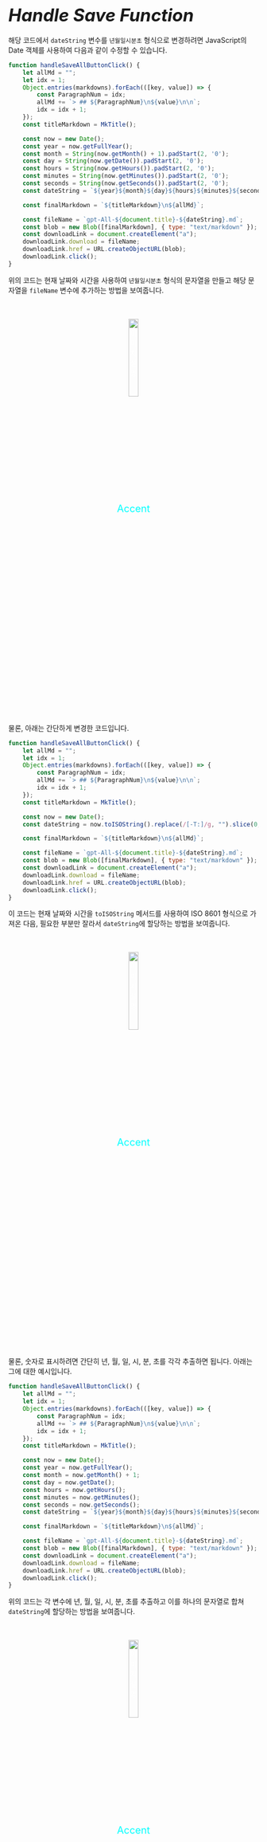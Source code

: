 # **<span style="font-size: 35px; font-style: italic;">Handle Save Function</span>**

<div class="body-full">

해당 코드에서 `dateString` 변수를 `년월일시분초` 형식으로 변경하려면 JavaScript의 Date 객체를 사용하여 다음과 같이 수정할 수 있습니다.

```javascript
function handleSaveAllButtonClick() {
    let allMd = "";
    let idx = 1;
    Object.entries(markdowns).forEach(([key, value]) => {
        const ParagraphNum = idx;
        allMd += `> ## ${ParagraphNum}\n${value}\n\n`;
        idx = idx + 1;
    });
    const titleMarkdown = MkTitle();

    const now = new Date();
    const year = now.getFullYear();
    const month = String(now.getMonth() + 1).padStart(2, '0');
    const day = String(now.getDate()).padStart(2, '0');
    const hours = String(now.getHours()).padStart(2, '0');
    const minutes = String(now.getMinutes()).padStart(2, '0');
    const seconds = String(now.getSeconds()).padStart(2, '0');
    const dateString = `${year}${month}${day}${hours}${minutes}${seconds}`;

    const finalMarkdown = `${titleMarkdown}\n${allMd}`;

    const fileName = `gpt-All-${document.title}-${dateString}.md`;
    const blob = new Blob([finalMarkdown], { type: "text/markdown" });
    const downloadLink = document.createElement("a");
    downloadLink.download = fileName;
    downloadLink.href = URL.createObjectURL(blob);
    downloadLink.click();
}
```

위의 코드는 현재 날짜와 시간을 사용하여 `년월일시분초` 형식의 문자열을 만들고 해당 문자열을 `fileName` 변수에 추가하는 방법을 보여줍니다.

<div style="position: relative; text-align: center; color: white;">
    <br><br>
    <img src="./at.png" alt="이미지 설명" style="width:20%;">
    <div style="color: aqua; font-size: 20px; position: absolute; top: 50%; left: 50%; transform: translate(-50%, -50%);">Accent</div>
    <br><br>
</div>

</div>

<div class="body-full">

물론, 아래는 간단하게 변경한 코드입니다.

```javascript
function handleSaveAllButtonClick() {
    let allMd = "";
    let idx = 1;
    Object.entries(markdowns).forEach(([key, value]) => {
        const ParagraphNum = idx;
        allMd += `> ## ${ParagraphNum}\n${value}\n\n`;
        idx = idx + 1;
    });
    const titleMarkdown = MkTitle();

    const now = new Date();
    const dateString = now.toISOString().replace(/[-T:]/g, "").slice(0, 14);

    const finalMarkdown = `${titleMarkdown}\n${allMd}`;

    const fileName = `gpt-All-${document.title}-${dateString}.md`;
    const blob = new Blob([finalMarkdown], { type: "text/markdown" });
    const downloadLink = document.createElement("a");
    downloadLink.download = fileName;
    downloadLink.href = URL.createObjectURL(blob);
    downloadLink.click();
}
```

이 코드는 현재 날짜와 시간을 `toISOString` 메서드를 사용하여 ISO 8601 형식으로 가져온 다음, 필요한 부분만 잘라서 `dateString`에 할당하는 방법을 보여줍니다.

<div style="position: relative; text-align: center; color: white;">
    <br><br>
    <img src="./at.png" alt="이미지 설명" style="width:20%;">
    <div style="color: aqua; font-size: 20px; position: absolute; top: 50%; left: 50%; transform: translate(-50%, -50%);">Accent</div>
    <br><br>
</div>

</div>

<div class="body-full">

물론, 숫자로 표시하려면 간단히 년, 월, 일, 시, 분, 초를 각각 추출하면 됩니다. 아래는 그에 대한 예시입니다.

```javascript
function handleSaveAllButtonClick() {
    let allMd = "";
    let idx = 1;
    Object.entries(markdowns).forEach(([key, value]) => {
        const ParagraphNum = idx;
        allMd += `> ## ${ParagraphNum}\n${value}\n\n`;
        idx = idx + 1;
    });
    const titleMarkdown = MkTitle();

    const now = new Date();
    const year = now.getFullYear();
    const month = now.getMonth() + 1;
    const day = now.getDate();
    const hours = now.getHours();
    const minutes = now.getMinutes();
    const seconds = now.getSeconds();
    const dateString = `${year}${month}${day}${hours}${minutes}${seconds}`;

    const finalMarkdown = `${titleMarkdown}\n${allMd}`;

    const fileName = `gpt-All-${document.title}-${dateString}.md`;
    const blob = new Blob([finalMarkdown], { type: "text/markdown" });
    const downloadLink = document.createElement("a");
    downloadLink.download = fileName;
    downloadLink.href = URL.createObjectURL(blob);
    downloadLink.click();
}
```

위의 코드는 각 변수에 년, 월, 일, 시, 분, 초를 추출하고 이를 하나의 문자열로 합쳐 `dateString`에 할당하는 방법을 보여줍니다.

<div style="position: relative; text-align: center; color: white;">
    <br><br>
    <img src="./at.png" alt="이미지 설명" style="width:20%;">
    <div style="color: aqua; font-size: 20px; position: absolute; top: 50%; left: 50%; transform: translate(-50%, -50%);">Accent</div>
    <br><br>
</div>

</div>

<div class="body-full">

만약 UNIX 시간(에포크 시간) 형식으로 나타내고 싶다면, JavaScript에서 `Date` 객체를 사용하여 UNIX 시간을 얻을 수 있습니다. 아래는 그에 대한 예시입니다.

```javascript
function handleSaveAllButtonClick() {
    let allMd = "";
    let idx = 1;
    Object.entries(markdowns).forEach(([key, value]) => {
        const ParagraphNum = idx;
        allMd += `> ## ${ParagraphNum}\n${value}\n\n`;
        idx = idx + 1;
    });
    const titleMarkdown = MkTitle();

    const now = new Date();
    const unixTime = Math.floor(now.getTime() / 1000); // 초로 변환
    const dateString = `${unixTime}`;

    const finalMarkdown = `${titleMarkdown}\n${allMd}`;

    const fileName = `gpt-All-${document.title}-${dateString}.md`;
    const blob = new Blob([finalMarkdown], { type: "text/markdown" });
    const downloadLink = document.createElement("a");
    downloadLink.download = fileName;
    downloadLink.href = URL.createObjectURL(blob);
    downloadLink.click();
}
```

이 코드는 현재 시간을 초로 변환하여 UNIX 시간을 얻고, 이를 `dateString`에 할당하는 방법을 보여줍니다.

<div style="position: relative; text-align: center; color: white;">
    <br><br>
    <img src="./at.png" alt="이미지 설명" style="width:20%;">
    <div style="color: aqua; font-size: 20px; position: absolute; top: 50%; left: 50%; transform: translate(-50%, -50%);">Accent</div>
    <br><br>
</div>

</div>

<div class="body-full">

UNIX 시간을 일반적인 시간 형식으로 표시하려면 JavaScript의 `Date` 객체를 사용하여 변환해야 합니다. 아래는 UNIX 시간을 일반적인 시간 형식으로 변환하는 예시입니다.

```javascript
function handleSaveAllButtonClick() {
    let allMd = "";
    let idx = 1;
    Object.entries(markdowns).forEach(([key, value]) => {
        const ParagraphNum = idx;
        allMd += `> ## ${ParagraphNum}\n${value}\n\n`;
        idx = idx + 1;
    });
    const titleMarkdown = MkTitle();

    const unixTime = 1698028137; // 여기에 UNIX 시간을 삽입하세요.
    const dateObj = new Date(unixTime * 1000); // UNIX 시간을 밀리초로 변환하여 Date 객체 생성
    const dateString = dateObj.toISOString(); // ISO 문자열로 변환

    const finalMarkdown = `${titleMarkdown}\n${allMd}`;

    const fileName = `gpt-All-${document.title}-${dateString}.md`;
    const blob = new Blob([finalMarkdown], { type: "text/markdown" });
    const downloadLink = document.createElement("a");
    downloadLink.download = fileName;
    downloadLink.href = URL.createObjectURL(blob);
    downloadLink.click();
}
```

위의 코드는 `1698028137`와 같은 UNIX 시간을 JavaScript `Date` 객체를 사용하여 ISO 문자열로 변환하는 방법을 보여줍니다.

<div style="position: relative; text-align: center; color: white;">
    <br><br>
    <img src="./at.png" alt="이미지 설명" style="width:20%;">
    <div style="color: aqua; font-size: 20px; position: absolute; top: 50%; left: 50%; transform: translate(-50%, -50%);">Accent</div>
    <br><br>
</div>

</div>

<div style="background-color: grey; height: 15px;"></div>


